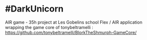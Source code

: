 #DarkUnicorn
======================

AIR game - 35h project at Les Gobelins school
Flex / AIR application wrapping the game core of tonybeltramelli : <https://github.com/tonybeltramelli/BlorkTheShmurph-GameCore/>